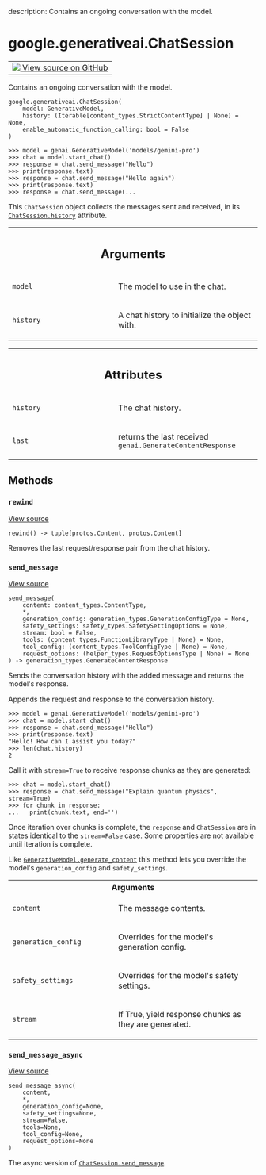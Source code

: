 description: Contains an ongoing conversation with the model.

<div itemscope itemtype="http://developers.google.com/ReferenceObject">
<meta itemprop="name" content="google.generativeai.ChatSession" />
<meta itemprop="path" content="Stable" />
<meta itemprop="property" content="__init__"/>
<meta itemprop="property" content="rewind"/>
<meta itemprop="property" content="send_message"/>
<meta itemprop="property" content="send_message_async"/>
</div>

# google.generativeai.ChatSession

<!-- Insert buttons and diff -->

<table class="tfo-notebook-buttons tfo-api nocontent">
<td>
  <a target="_blank" href="https://github.com/google/generative-ai-python/blob/master/google/generativeai/generative_models.py#L481-L875">
    <img src="https://www.tensorflow.org/images/GitHub-Mark-32px.png" />
    View source on GitHub
  </a>
</td>
</table>



Contains an ongoing conversation with the model.

<pre class="devsite-click-to-copy prettyprint lang-py tfo-signature-link">
<code>google.generativeai.ChatSession(
    model: GenerativeModel,
    history: (Iterable[content_types.StrictContentType] | None) = None,
    enable_automatic_function_calling: bool = False
)
</code></pre>



<!-- Placeholder for "Used in" -->

```
>>> model = genai.GenerativeModel('models/gemini-pro')
>>> chat = model.start_chat()
>>> response = chat.send_message("Hello")
>>> print(response.text)
>>> response = chat.send_message("Hello again")
>>> print(response.text)
>>> response = chat.send_message(...
```

This `ChatSession` object collects the messages sent and received, in its
<a href="../../google/generativeai/ChatSession.md#history"><code>ChatSession.history</code></a> attribute.

<!-- Tabular view -->
 <table class="responsive fixed orange">
<colgroup><col width="214px"><col></colgroup>
<tr><th colspan="2"><h2 class="add-link">Arguments</h2></th></tr>

<tr>
<td>

`model`<a id="model"></a>

</td>
<td>

The model to use in the chat.

</td>
</tr><tr>
<td>

`history`<a id="history"></a>

</td>
<td>

A chat history to initialize the object with.

</td>
</tr>
</table>





<!-- Tabular view -->
 <table class="responsive fixed orange">
<colgroup><col width="214px"><col></colgroup>
<tr><th colspan="2"><h2 class="add-link">Attributes</h2></th></tr>

<tr>
<td>

`history`<a id="history"></a>

</td>
<td>

The chat history.

</td>
</tr><tr>
<td>

`last`<a id="last"></a>

</td>
<td>

returns the last received `genai.GenerateContentResponse`

</td>
</tr>
</table>



## Methods

<h3 id="rewind"><code>rewind</code></h3>

<a target="_blank" class="external" href="https://github.com/google/generative-ai-python/blob/master/google/generativeai/generative_models.py#L785-L794">View source</a>

<pre class="devsite-click-to-copy prettyprint lang-py tfo-signature-link">
<code>rewind() -> tuple[protos.Content, protos.Content]
</code></pre>

Removes the last request/response pair from the chat history.


<h3 id="send_message"><code>send_message</code></h3>

<a target="_blank" class="external" href="https://github.com/google/generative-ai-python/blob/master/google/generativeai/generative_models.py#L512-L604">View source</a>

<pre class="devsite-click-to-copy prettyprint lang-py tfo-signature-link">
<code>send_message(
    content: content_types.ContentType,
    *,
    generation_config: generation_types.GenerationConfigType = None,
    safety_settings: safety_types.SafetySettingOptions = None,
    stream: bool = False,
    tools: (content_types.FunctionLibraryType | None) = None,
    tool_config: (content_types.ToolConfigType | None) = None,
    request_options: (helper_types.RequestOptionsType | None) = None
) -> generation_types.GenerateContentResponse
</code></pre>

Sends the conversation history with the added message and returns the model's response.

Appends the request and response to the conversation history.

```
>>> model = genai.GenerativeModel('models/gemini-pro')
>>> chat = model.start_chat()
>>> response = chat.send_message("Hello")
>>> print(response.text)
"Hello! How can I assist you today?"
>>> len(chat.history)
2
```

Call it with `stream=True` to receive response chunks as they are generated:

```
>>> chat = model.start_chat()
>>> response = chat.send_message("Explain quantum physics", stream=True)
>>> for chunk in response:
...   print(chunk.text, end='')
```

Once iteration over chunks is complete, the `response` and `ChatSession` are in states identical to the
`stream=False` case. Some properties are not available until iteration is complete.

Like <a href="../../google/generativeai/GenerativeModel.md#generate_content"><code>GenerativeModel.generate_content</code></a> this method lets you override the model's `generation_config` and
`safety_settings`.

<!-- Tabular view -->
 <table class="responsive fixed orange">
<colgroup><col width="214px"><col></colgroup>
<tr><th colspan="2">Arguments</th></tr>

<tr>
<td>

`content`

</td>
<td>

The message contents.

</td>
</tr><tr>
<td>

`generation_config`

</td>
<td>

Overrides for the model's generation config.

</td>
</tr><tr>
<td>

`safety_settings`

</td>
<td>

Overrides for the model's safety settings.

</td>
</tr><tr>
<td>

`stream`

</td>
<td>

If True, yield response chunks as they are generated.

</td>
</tr>
</table>



<h3 id="send_message_async"><code>send_message_async</code></h3>

<a target="_blank" class="external" href="https://github.com/google/generative-ai-python/blob/master/google/generativeai/generative_models.py#L671-L733">View source</a>

<pre class="devsite-click-to-copy prettyprint lang-py tfo-signature-link">
<code>send_message_async(
    content,
    *,
    generation_config=None,
    safety_settings=None,
    stream=False,
    tools=None,
    tool_config=None,
    request_options=None
)
</code></pre>

The async version of <a href="../../google/generativeai/ChatSession.md#send_message"><code>ChatSession.send_message</code></a>.




